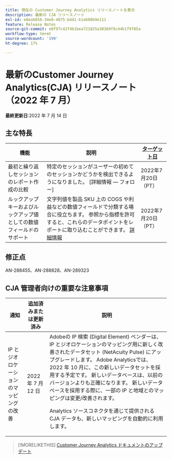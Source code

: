 ```yaml
---
title: 現在の Customer Journey Analytics リリースノートを表示
description: 最新の CJA リリースノート
exl-id: e8eab856-34e0-4875-b441-b1e680b9e111
feature: Release Notes
source-git-commit: e0f97c42f4b1bea721825a30360f0c44b1f9f85a
workflow-type: tm+mt
source-wordcount: '199'
ht-degree: 17%

---
```


# 最新のCustomer Journey Analytics(CJA) リリースノート（2022 年 7 月）

**最終更新日**:2022 年 7 月 14 日

## 主な特長

| 機能 | 説明 | [ターゲット日](/help/release-notes/releases.md) |
| ----------- | ---------- | ----- |
| 最初と繰り返しセッションのレポート作成の比較 | 特定のセッションがユーザーの初めてのセッションかどうかを検出できるようになりました。 [詳細情報 — フォロー] | 2022年7月20日（PT） |
| ルックアップキーおよびルックアップ値としての数値フィールドのサポート | 文字列値を製品 SKU 上の COGS や利益などの数値フィールドで分類する場合に役立ちます。 参照から指標を許可すると、これらのデータポイントをレポートに取り込むことができます。 [詳細情報](https://experienceleague.adobe.com/docs/analytics-platform/using/cja-connections/create-connection.html#numeric) | 2022年7月20日（PT） |

## 修正点

AN-288455、AN-288828、AN-289323

## CJA 管理者向けの重要な注意事項

| 通知 | 追加済みまたは更新済み | 説明 |
| --- | --- | --- |
| IP とジオロケーションのマッピングの改善 | 2022 年 7 月 12 日 | Adobeの IP 検索 (Digital Element) ベンダーは、IP とジオロケーションのマッピング用に新しく改善されたデータセット (NetAcuity Pulse) にアップグレードします。 Adobe Analyticsでは、2022 年 10 月に、この新しいデータセットを採用する予定です。 新しいデータベースは、以前のバージョンよりも正確になります。 新しいデータベースを採用する際に、一部の IP と地域とのマッピングは変更/改善されます。<p> Analytics ソースコネクタを通じて提供される CJA データも、新しいマッピングを自動的に利用します。 |

>[!MORELIKETHIS]
>[Customer Journey Analytics ドキュメントのアップデート](/help/release-notes/doc-changes.md)

